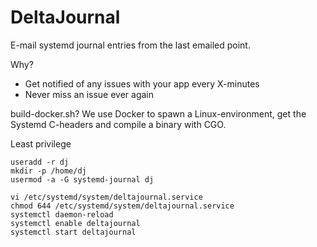 DeltaJournal
=====================
E-mail systemd journal entries from the last emailed point.

Why?
- Get notified of any issues with your app every X-minutes
- Never miss an issue ever again

build-docker.sh?
We use Docker to spawn a Linux-environment, get the Systemd C-headers and
compile a binary with CGO.

Least privilege
```
useradd -r dj
mkdir -p /home/dj
usermod -a -G systemd-journal dj

vi /etc/systemd/system/deltajournal.service
chmod 644 /etc/systemd/system/deltajournal.service
systemctl daemon-reload
systemctl enable deltajournal
systemctl start deltajournal
```
